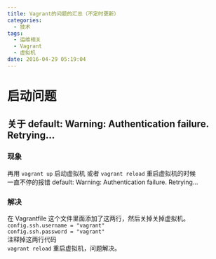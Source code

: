 ```yaml
---
title: Vagrant的问题的汇总（不定时更新）
categories:
  - 技术
tags:
  - 运维相关
  - Vagrant
  - 虚拟机
date: 2016-04-29 05:19:04
---
```

# 启动问题
## 关于 default: Warning: Authentication failure. Retrying...
### 现象
 再用 `vagrant up` 启动虚拟机 或者 `vagrant reload` 重启虚拟机的时候  
 一直不停的报错 default: Warning: Authentication failure. Retrying...
### 解决
在 Vagrantfile 这个文件里面添加了这两行，然后关掉关掉虚拟机。  
`config.ssh.username = "vagrant"`  
`config.ssh.password = "vagrant"`  
注释掉这两行代码  
`vagrant reload`  重启虚拟机，问题解决。
